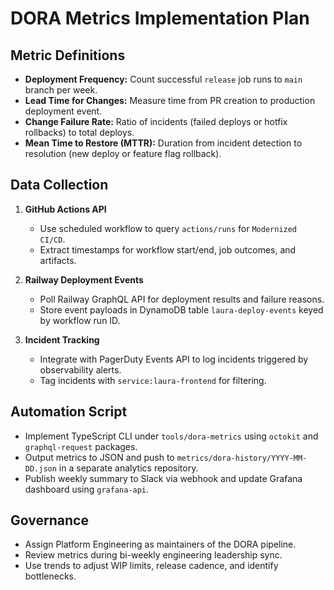 # DORA Metrics Implementation Plan

## Metric Definitions
- **Deployment Frequency:** Count successful `release` job runs to `main` branch per week.
- **Lead Time for Changes:** Measure time from PR creation to production deployment event.
- **Change Failure Rate:** Ratio of incidents (failed deploys or hotfix rollbacks) to total deploys.
- **Mean Time to Restore (MTTR):** Duration from incident detection to resolution (new deploy or feature flag rollback).

## Data Collection
1. **GitHub Actions API**
   - Use scheduled workflow to query `actions/runs` for `Modernized CI/CD`.
   - Extract timestamps for workflow start/end, job outcomes, and artifacts.

2. **Railway Deployment Events**
   - Poll Railway GraphQL API for deployment results and failure reasons.
   - Store event payloads in DynamoDB table `laura-deploy-events` keyed by workflow run ID.

3. **Incident Tracking**
   - Integrate with PagerDuty Events API to log incidents triggered by observability alerts.
   - Tag incidents with `service:laura-frontend` for filtering.

## Automation Script
- Implement TypeScript CLI under `tools/dora-metrics` using `octokit` and `graphql-request` packages.
- Output metrics to JSON and push to `metrics/dora-history/YYYY-MM-DD.json` in a separate analytics repository.
- Publish weekly summary to Slack via webhook and update Grafana dashboard using `grafana-api`.

## Governance
- Assign Platform Engineering as maintainers of the DORA pipeline.
- Review metrics during bi-weekly engineering leadership sync.
- Use trends to adjust WIP limits, release cadence, and identify bottlenecks.
